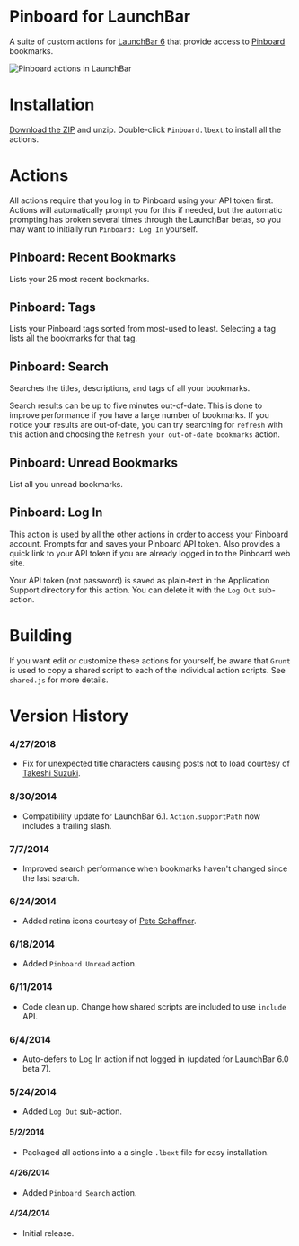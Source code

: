 # Pinboard for LaunchBar

A suite of custom actions for [LaunchBar 6](http://www.obdev.at/products/launchbar) that provide access to [Pinboard](https://pinboard.in) bookmarks. 

![Pinboard actions in LaunchBar](Pinboard-Actions.png)

# Installation

[Download the ZIP](https://github.com/gillibrand/launchbar-pinboard/archive/master.zip) and unzip. Double-click `Pinboard.lbext` to install all the actions.

# Actions

All actions require that you log in to Pinboard using your API token first. Actions will automatically prompt you for this if needed, but the automatic prompting has broken several times through the LaunchBar betas, so you may want to initially run `Pinboard: Log In` yourself. 

## Pinboard: Recent Bookmarks

Lists your 25 most recent bookmarks.

## Pinboard: Tags

Lists your Pinboard tags sorted from most-used to least. Selecting a tag lists all the bookmarks for that tag.

## Pinboard: Search

Searches the titles, descriptions, and tags of all your bookmarks.

Search results can be up to five minutes out-of-date. This is done to improve performance if you have a large number of bookmarks. If you notice your results are out-of-date, you can try searching for `refresh` with this action and choosing the `Refresh your out-of-date bookmarks` action.

## Pinboard: Unread Bookmarks

List all you unread bookmarks.

## Pinboard: Log In

This action is used by all the other actions in order to access your Pinboard account. Prompts for and saves your Pinboard API token. Also provides a quick link to your API token if you are already logged in to the Pinboard web site.

Your API token (not password) is saved as plain-text in the Application Support directory for this action. You can delete it with the `Log Out` sub-action.

# Building

If you want edit or customize these actions for yourself, be aware that `Grunt` is used to copy a shared script to each of the individual action scripts. See `shared.js` for more details.

# Version History

### 4/27/2018

- Fix for unexpected title characters causing posts not to load courtesy of [Takeshi Suzuki](https://github.com/tockrock).

### 8/30/2014

- Compatibility update for LaunchBar 6.1. `Action.supportPath` now includes a trailing slash.

### 7/7/2014

- Improved search performance when bookmarks haven't changed since the last search.

### 6/24/2014

- Added retina icons courtesy of [Pete Schaffner](https://github.com/peteschaffner).

### 6/18/2014

- Added `Pinboard Unread` action.

### 6/11/2014

- Code clean up. Change how shared scripts are included to use `include` API.

### 6/4/2014

- Auto-defers to Log In action if not logged in (updated for LaunchBar 6.0 beta 7). 

### 5/24/2014

- Added `Log Out` sub-action.

#### 5/2/2014

- Packaged all actions into a a single `.lbext` file for easy installation.

#### 4/26/2014

- Added `Pinboard Search` action.

#### 4/24/2014

- Initial release.